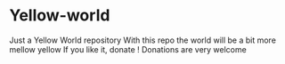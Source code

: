 # Yellow-world
Just a Yellow World repository
With this repo the world will be a bit more mellow yellow
If you like it, donate !
Donations are very welcome

